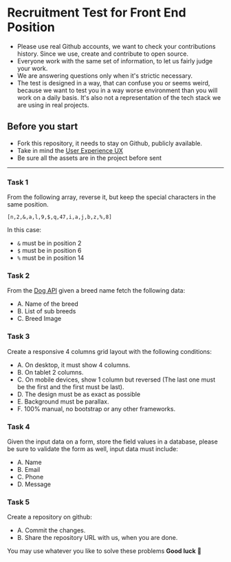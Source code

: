 # Recruitment Test for Front End Position

- Please use real Github accounts, we want to check your contributions history. Since we use, create and contribute to open source.
- Everyone work with the same set of information, to let us fairly judge your work.
- We are answering questions only when it's strictic necessary.
- The test is designed in a way, that can confuse you or seems weird, because we want to test you in a way worse environment than you will work on a daily basis. It's also not a representation of the tech stack we are using in real projects.

## Before you start

- Fork this repository, it needs to stay on Github, publicly available.
- Take in mind the [User Experience UX](https://en.wikipedia.org/wiki/User_experience)
- Be sure all the assets are in the project before sent

<hr />

### Task 1

From the following array, reverse it, but keep the special characters in the same position.

```
[n,2,&,a,l,9,$,q,47,i,a,j,b,z,%,8]
```

In this case:
- `&` must be in position 2 
- `$` must be in position 6 
- `%` must be in position 14

### Task 2

From the [Dog API](https://dog.ceo/dog-api/) given a breed name fetch the following data:

- A. Name of the breed 
- B. List of sub breeds 
- C. Breed Image

### Task 3

Create a responsive 4 columns grid layout with the following conditions:

- A. On desktop, it must show 4 columns.
- B. On tablet 2 columns.
- C. On mobile devices, show 1 column but reversed (The last one must be the first and the first must be last).
- D. The design must be as exact as possible 
- E. Background must be parallax.
- F. 100% manual, no bootstrap or any other frameworks.

### Task 4

Given the input data on a form, store the field values in a database, please be sure to validate the form as well, input data must include:

- A. Name 
- B. Email 
- C. Phone 
- D. Message

### Task 5

Create a repository on github:

- A. Commit the changes.
- B. Share the repository URL with us, when you are done.


You may use whatever you like to solve these problems <b>Good luck</b> 🤗
